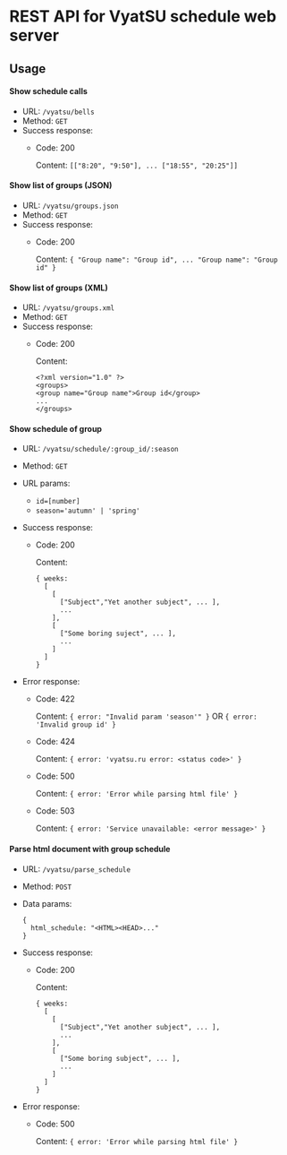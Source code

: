# REST API for  VyatSU schedule web server

## Usage

#### Show schedule calls
  - URL: `/vyatsu/bells`
  - Method: `GET`
  - Success response:
    - Code: 200

        Content: `[["8:20", "9:50"], ... ["18:55", "20:25"]]`

#### Show list of groups (JSON)
  - URL: `/vyatsu/groups.json`
  - Method: `GET`
  - Success response:
    - Code: 200
      
        Content: `{ "Group name": "Group id", ... "Group name": "Group id" }`

#### Show list of groups (XML)
  - URL: `/vyatsu/groups.xml`
  - Method: `GET`
  - Success response:
    - Code: 200
      
        Content: 
        ```
        <?xml version="1.0" ?>
        <groups>
        <group name="Group name">Group id</group>
        ...
        </groups>
        ```

#### Show schedule of group
  - URL: `/vyatsu/schedule/:group_id/:season`
  - Method: `GET`
  - URL params:
    - `id=[number]`
    - `season='autumn' | 'spring'`
  - Success response:
    - Code: 200
      
        Content:
        ```
        { weeks:
          [
            [
              ["Subject","Yet another subject", ... ],
              ...
            ],
            [
              ["Some boring suject", ... ],
              ...
            ]
          ]
        }
        ```
  
  - Error response:
    - Code: 422
      
        Content: `{ error: "Invalid param 'season'" }` OR `{ error: 'Invalid group id' }`

    - Code: 424
      
        Content: `{ error: 'vyatsu.ru error: <status code>' }`

    - Code: 500
    
        Content: `{ error: 'Error while parsing html file' }`

    - Code: 503
      
        Content: `{ error: 'Service unavailable: <error message>' }`

#### Parse html document with group schedule
  - URL: `/vyatsu/parse_schedule`
  - Method: `POST`
  - Data params:
    ```
    { 
      html_schedule: "<HTML><HEAD>..." 
    }
    ```
  - Success response:
    - Code: 200
      
        Content:
      ```
      { weeks:
        [
          [
            ["Subject","Yet another subject", ... ],
            ...
          ],
          [
            ["Some boring subject", ... ],
            ...
          ]
        ]
      }
      ```

  - Error response:
    - Code: 500
      
        Content: `{ error: 'Error while parsing html file' }`